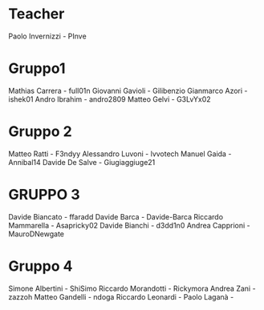 # Teacher

Paolo Invernizzi - PInve

# Gruppo1

Mathias Carrera - full01n
Giovanni Gavioli - Gilibenzio
Gianmarco Azori - ishek01
Andro Ibrahim - andro2809
Matteo Gelvi - G3LvYx02

# Gruppo 2

Matteo Ratti - F3ndyy
Alessandro Luvoni - lvvotech
Manuel Gaida - Annibal14
Davide De Salve - Giugiaggiuge21

# GRUPPO 3

Davide Biancato 	- ffaradd
Davide Barca		- Davide-Barca 
Riccardo Mammarella	- Asapricky02
Davide Bianchi		- d3dd1n0
Andrea Capprioni	- MauroDNewgate

# Gruppo 4

Simone Albertini - ShiSimo
Riccardo Morandotti - Rickymora
Andrea Zani - zazzoh
Matteo Gandelli - ndoga
Riccardo Leonardi - 
Paolo Laganà - 
